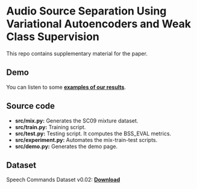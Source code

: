 # Audio Source Separation Using Variational Autoencoders and Weak Class Supervision
This repo contains supplementary material for the paper.

## Demo
You can listen to some [**examples of our results**](https://ertug.github.io/Weak_Class_Source_Separation/).

## Source code
- **src/mix.py:** Generates the SC09 mixture dataset.
- **src/train.py:** Training script.
- **src/test.py:** Testing script. It computes the BSS_EVAL metrics.
- **src/experiment.py:** Automates the mix-train-test scripts.
- **src/demo.py:** Generates the demo page.

## Dataset
Speech Commands Dataset v0.02: [**Download**](http://download.tensorflow.org/data/speech_commands_v0.02.tar.gz)
